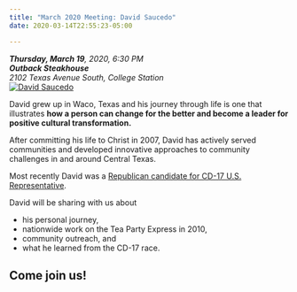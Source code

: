 ```yaml
---
title: "March 2020 Meeting: David Saucedo"
date: 2020-03-14T22:55:23-05:00

---
```


<address>
	<strong>Thursday, March 19</strong>, 2020, 6:30 PM<br>
	<strong><span class="hilite">Outback Steakhouse</span></strong><br />2102 Texas Avenue South, College Station
</address>

<div class="align-right"  style="width:45%;height:auto;">
<a href="https://www.wacotrib.com/opinion/interviews/urban-conservatism-built-on-solutions-union-q-a-with-republican/article_f7e10568-bac7-5ae8-b58b-2c5cb795bc5b.html"><img src="https://bloximages.chicago2.vip.townnews.com/wacotrib.com/content/tncms/assets/v3/editorial/8/74/874f34d6-20b2-5014-a6e6-78abf17b01b5/5e23da81199f5.image.jpg?resize=1200%2C888" alt="David Saucedo"></a>  
</div>

David grew up in Waco, Texas and his journey through life is one that illustrates **how a person can change for the better and become a leader for positive cultural transformation.**  

After committing his life to Christ in 2007, David has actively served communities and developed innovative approaches to community challenges in and around Central Texas.  

Most recently David was a [Republican candidate for CD-17 U.S. Representative](https://www.facebook.com/saucedoforcongress/).  

David will be sharing with us about 

- his personal journey, 
- nationwide work on the Tea Party Express in 2010,
- community outreach, and 
- what he learned from the CD-17 race.  

## Come join us!  